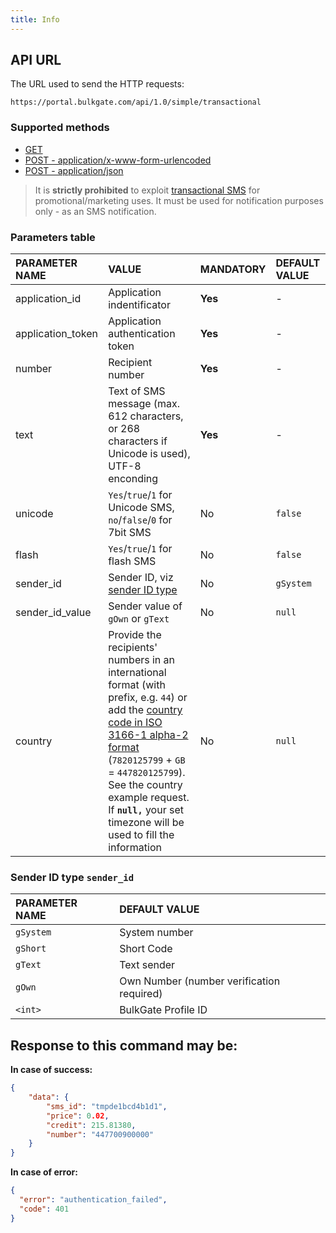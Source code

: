 ```yaml
---
title: Info
---
```



## API URL
The URL used to send the HTTP requests:
``` url
https://portal.bulkgate.com/api/1.0/simple/transactional
```

### Supported methods
- [GET](http-simple-transactional-get.md#get-method)
- [POST - application/x-www-form-urlencoded](http-simple-transactional-post-form.md#post-method---applicationx-www-form-urlencoded)
- [POST - application/json](http-simple-transactional-post-json.md#post-method---applicationjson)

> It is **strictly prohibited** to exploit [transactional SMS](difference-promotional-transactional-sms.md#transactional-sms) for promotional/marketing uses. It must be used for notification purposes only - as an SMS notification.

### Parameters table

| PARAMETER NAME | VALUE | MANDATORY | DEFAULT VALUE |
|:--- |:--- |:--- |:--- |
|application_id|Application indentificator |**Yes**|-| 
|application_token|Application authentication token	|**Yes**|-|
|number|Recipient number 	|**Yes**|-|
|text|Text of SMS message (max. 612 characters, or 268 characters if Unicode is used), UTF-8 enconding	|**Yes**|-|
|unicode	|`Yes`/`true`/`1` for Unicode SMS, `no`/`false`/`0` for 7bit SMS|No|`false`|
|flash| `Yes`/`true`/`1` for flash SMS|No|`false`|
|sender_id|Sender ID, viz [sender ID type](#sender-id-type-sender_id)|No|`gSystem`|
|sender_id_value|Sender value of `gOwn` or `gText`|No|`null`|
|country|Provide the recipients' numbers in an international format (with prefix, e.g. `44`) or add the [country code in ISO 3166-1 alpha-2 format](https://en.wikipedia.org/wiki/ISO_3166-1_alpha-2#Officially_assigned_code_elements) (`7820125799` + `GB` = `447820125799`). See the country example request. If **`null,`** your set timezone will be used to fill the information|No|`null`|

### Sender ID type `sender_id` 

| PARAMETER NAME 	| DEFAULT VALUE |
|:--- |:---|
|`gSystem` |System number| 
|`gShort` |Short Code| 
|`gText` |Text sender| 
|`gOwn` |Own Number (number verification required)| 
| `<int>` |BulkGate Profile ID| 

## Response to this command may be:

**In case of success:**
``` json
{
    "data": {
        "sms_id": "tmpde1bcd4b1d1",
        "price": 0.02,
        "credit": 215.81380,
        "number": "447700900000"
    }
}
```
 
**In case of error:**
``` json 
{
  "error": "authentication_failed",
  "code": 401
}
```
